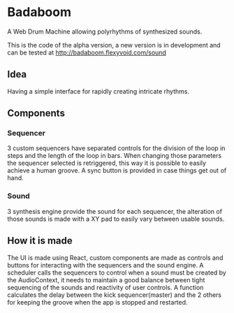 # Badaboom
A Web Drum Machine allowing polyrhythms of synthesized sounds.

This is the code of the alpha version, a new version is in development and can be tested at http://badaboom.flexyvoid.com/sound

## Idea
Having a simple interface for rapidly creating intricate rhythms.

## Components

### Sequencer

3 custom sequencers have separated controls for the division of the loop in steps and the length of the loop in bars.
When changing those parameters the sequencer selected is retriggered, this way it is possible to easily achieve a human groove.
A sync button is provided in case things get out of hand.

### Sound

3 synthesis engine provide the sound for each sequencer, the alteration of those sounds is made with a XY pad to easily vary between usable sounds.

## How it is made

The UI is made using React, custom components are made as controls and buttons for interacting with the sequencers and the sound engine.
A scheduler calls the sequencers to control when a sound must be created by the AudioContext, it needs to maintain a good balance between tight sequencing of the sounds and reactivity of user controls.
A function calculates the delay between the kick sequencer(master) and the 2 others for keeping the groove when the app is stopped and restarted.
